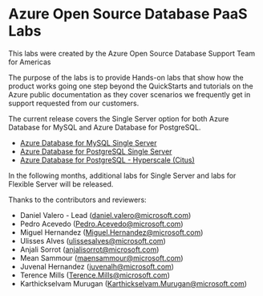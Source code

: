 # Azure Open Source Database PaaS Labs

This labs were created by the Azure Open Source Database Support Team for Americas

The purpose of the labs is to provide  Hands-on labs that show how the product works going one step beyond the QuickStarts and tutorials on the Azure public documentation as they cover scenarios we frequently get in support requested from our customers.

The current release covers the Single Server option for both Azure Database for MySQL and Azure Database for PostgreSQL.

- [Azure Database for MySQL Single Server](/Azure%20Database%20for%20MySQL%20Single%20Server/)
- [Azure Database for PostgreSQL Single Server](/Azure%20Database%20for%20PostgreSQL%20Single%20Server/)
- [Azure Database for PostgreSQL - Hyperscale (Citus)](/Azure%20Database%20for%20PostgreSQL%20-%20Hyperscale%20-%20Citus/)

In the following months, additional labs for Single Server and labs for Flexible Server will be released.

Thanks to the contributors and reviewers:
- Daniel Valero - Lead (daniel.valero@microsoft.com)
- Pedro Acevedo (Pedro.Acevedo@microsoft.com)
- Miguel Hernandez (Miguel.Hernandez@microsoft.com)
- Ulisses Alves (ulissesalves@microsoft.com)
- Anjali Sorrot (anjalisorrot@microsoft.com)
- Mean Sammour (maensammour@microsoft.com)
- Juvenal Hernandez (juvenalh@microsoft.com)
- Terence Mills (Terence.Mills@microsoft.com)
- Karthickselvam Murugan (Karthickselvam.Murugan@microsoft.com)



